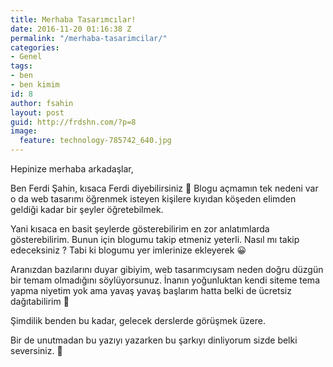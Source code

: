 ```yaml
---
title: Merhaba Tasarımcılar!
date: 2016-11-20 01:16:38 Z
permalink: "/merhaba-tasarimcilar/"
categories:
- Genel
tags:
- ben
- ben kimim
id: 8
author: fsahin
layout: post
guid: http://frdshn.com/?p=8
image:
  feature: technology-785742_640.jpg
---
```


Hepinize merhaba arkadaşlar,

Ben Ferdi Şahin, kısaca Ferdi diyebilirsiniz 🙂 Blogu açmamın tek nedeni var o da web tasarımı öğrenmek isteyen kişilere kıyıdan köşeden elimden geldiği kadar bir şeyler öğretebilmek.

Yani kısaca en basit şeylerde gösterebilirim en zor anlatımlarda gösterebilirim. Bunun için blogumu takip etmeniz yeterli. Nasıl mı takip edeceksiniz ? Tabi ki blogumu yer imlerinize ekleyerek 😀

Aranızdan bazılarını duyar gibiyim, web tasarımcıysam neden doğru düzgün bir temam olmadığını söylüyorsunuz. İnanın yoğunluktan kendi siteme tema yapma niyetim yok ama yavaş yavaş başlarım hatta belki de ücretsiz dağıtabilirim 🙂

Şimdilik benden bu kadar, gelecek derslerde görüşmek üzere.

Bir de unutmadan bu yazıyı yazarken bu şarkıyı dinliyorum sizde belki seversiniz. 🙂